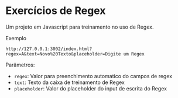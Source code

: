 # Exercícios de Regex

Um projeto em Javascript para treinamento no uso de Regex.




Exemplo

```
http://127.0.0.1:3002/index.html?regex=A&text=Novo%20Texto&placeholder=Digite um Regex
```

Parâmetros:

- ```regex```: Valor para preenchimento automatico do campos de regex
- ```text```: Texto da caixa de treinamento de Regex
- ```placeholder```: Valor do placeholder do input de escrita do Regex